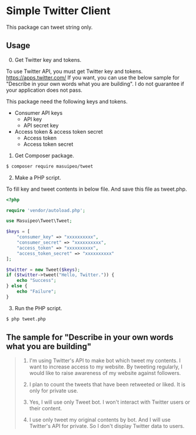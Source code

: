 # Simple Twitter Client

This package can tweet string only.

## Usage

0. Get Twitter key and tokens.

To use Twitter API, you must get Twitter key and tokens.
https://apps.twitter.com/
If you want, you can use the below sample for "Describe in your own words what you are building".
I do not guarantee if your application does not pass.

This package need the following keys and tokens.
- Consumer API keys
  * API key
  * API secret key
- Access token & access token secret
  * Access token
  * Access token secret

1. Get Composer package.

```sh
$ composer require masuipeo/tweet
```

2. Make a PHP script.

To fill key and tweet contents in below file.
And save this file as tweet.php.

```php tweet.php
<?php

require 'vendor/autoload.php';

use Masuipeo\Tweet\Tweet;

$keys = [
    "consumer_key" => "xxxxxxxxxx",
    "consumer_secret" => "xxxxxxxxxx",
    "access_token" => "xxxxxxxxxx",
    "access_token_secret" => "xxxxxxxxxx"
];

$twitter = new Tweet($keys);
if ($twitter->tweet("Hello, Twitter.")) {
    echo "Success";
} else {
    echo "Failure";
}
```

3. Run the PHP script.

```sh
$ php tweet.php
```

## The sample for "Describe in your own words what you are building"

> 1. I'm using Twitter's API to make bot which tweet my contents.
> I want to increase access to my website.
> By tweeting regularly, I would like to raise awareness of my website against followers.
> 
> 2. I plan to count the tweets that have been retweeted or liked.
> It is only for private use.
> 
> 3. Yes, I will use only Tweet bot.
> I won't interact with Twitter users or their content.
> 
> 4. I use only tweet my original contents by bot.
> And I will use Twitter's API for private.
> So I don't display Twitter data to users.
